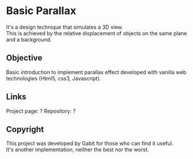 # Basic Parallax

It's a design technique that simulates a 3D view.  
This is achieved by the relative displacement of objects on the same plane and a background. 

## Objective

Basic introduction to implement parallax effect developed with vanilla web technologies (Html5, css3, Javascript).  

## Links

Project page: ?
Repository: ?

## Copyright

This project was developed by Gabit for those who can find it useful.  
It's another implementation, neither the best nor the worst.
